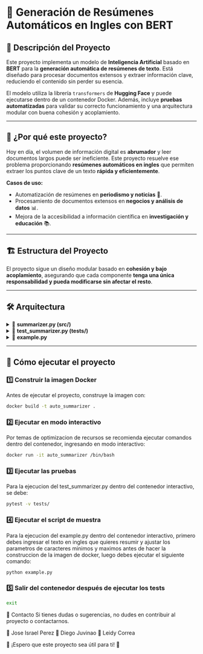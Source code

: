 # 📄 Generación de Resúmenes Automáticos en Ingles con BERT

## 📌 Descripción del Proyecto

Este proyecto implementa un modelo de **Inteligencia Artificial** basado en **BERT** para la **generación automática de resúmenes de texto**. Está diseñado para procesar documentos extensos y extraer información clave, reduciendo el contenido sin perder su esencia.  

El modelo utiliza la librería `transformers` de **Hugging Face** y puede ejecutarse dentro de un contenedor Docker. Además, incluye **pruebas automatizadas** para validar su correcto funcionamiento y una arquitectura modular con buena cohesión y acoplamiento.

---

## 🎯 **¿Por qué este proyecto?**

Hoy en día, el volumen de información digital es **abrumador** y leer documentos largos puede ser ineficiente. Este proyecto resuelve ese problema proporcionando **resúmenes automáticos en ingles** que permiten extraer los puntos clave de un texto **rápida y eficientemente**.

**Casos de uso:**
- Automatización de resúmenes en **periodismo y noticias** 📰.
- Procesamiento de documentos extensos en **negocios y análisis de datos** 📊.
- Mejora de la accesibilidad a información científica en **investigación y educación** 📚.

---

## 🏗 **Estructura del Proyecto**

El proyecto sigue un diseño modular basado en **cohesión y bajo acoplamiento**, asegurando que cada componente **tenga una única responsabilidad y pueda modificarse sin afectar el resto**.


---

## 🛠 **Arquitectura**

<details>
  <summary>📌 <strong>summarizer.py (src/)</strong></summary>

  - Contiene la clase `BertSummarizer`, la cual encapsula el modelo de resumen basado en BERT.  
  - Mantiene **alta cohesión**, ya que su única responsabilidad es la generación de resúmenes.  
  - **Bajo acoplamiento**, porque no depende de otros módulos internos, lo que facilita modificaciones sin afectar otras partes del código.  

</details>

<details>
  <summary>🧪 <strong>test_summarizer.py (tests/)</strong></summary>

  - Implementa **pruebas unitarias** con `pytest` para validar que el modelo funciona correctamente.  
  - Se realizan  dos pruebas:
  
   ✅ 1. **Prueba de Generación de Resumen**
        Verificar que el modelo genera un resumen **sin errores** y que el resumen es **más corto** que el texto original. 

   ✅ 2. **Prueba de Guardado del Modelo**
        Verificar que el modelo puede ser **guardado correctamente** en un archivo.

</details>

<details>
  <summary>📝 <strong>example.py</strong></summary>

  - Es un **script de demostración** que permite probar el modelo con distintos textos.  
  - Se puede ejecutar desde la terminal y muestra cómo generar un resumen.  

</details>

---

## 🚀 **Cómo ejecutar el proyecto**

### 1️⃣ **Construir la imagen Docker**
Antes de ejecutar el proyecto, construye la imagen con:

```bash
docker build -t auto_summarizer .

```
### 2️⃣ **Ejecutar en modo interactivo**
Por temas de optimizacion de recursos se recomienda ejecutar comandos dentro del contenedor, ingresando en modo interactivo:

```bash
docker run -it auto_summarizer /bin/bash
```

### 3️⃣ **Ejecutar las pruebas**
Para la ejecucion del test_summarizer.py dentro del contenedor interactivo, se debe:

```bash
pytest -v tests/
```
### 4️⃣ **Ejecutar el script de muestra**
Para la ejecucion del example.py dentro del contenedor interactivo, primero debes ingresar el texto en ingles que quieres resumir y ajustar los parametros de caracteres minimos y maximos antes de hacer la construccion de la imagen de docker, luego debes ejecutar el siguiente comando:

```bash
python example.py
```

### 5️⃣ **Salir del contenedor después de ejecutar los tests**

```bash
exit
```

📩 Contacto
Si tienes dudas o sugerencias, no dudes en contribuir al proyecto o contactarnos.

📌 Jose Israel Perez 📌 Diego Juvinao 📌 Leidy Correa

🚀 ¡Espero que este proyecto sea útil para ti! 🚀

